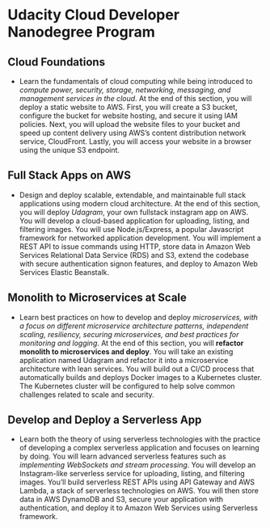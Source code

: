 # Udacity Cloud Developer Nanodegree Program

## Cloud Foundations
- Learn the fundamentals of cloud computing while being introduced to <i>compute power, security, storage, networking, messaging, and management services in the cloud</i>.
At the end of this section, you will deploy a static website to AWS. First, you will create a S3 bucket, configure the bucket for website hosting, and secure it using IAM policies. Next, you will upload the website files to your bucket and speed up content delivery using AWS’s content distribution network service, CloudFront. Lastly, you will access your website in a browser using the unique S3 endpoint.

## Full Stack Apps on AWS
- Design and deploy scalable, extendable, and maintainable full stack applications using modern cloud architecture.
At the end of this section, you will deploy <i>Udagram</i>, your own fullstack instagram app on AWS. You will develop a cloud-based application for uploading, listing, and filtering images. You will use Node.js/Express, a popular Javascript framework for networked application development. You will implement a REST API to issue commands using HTTP, store data in Amazon Web Services Relational Data Service (RDS) and S3, extend the codebase with secure authentication signon features, and deploy to Amazon Web Services Elastic Beanstalk.

## Monolith to Microservices at Scale
- Learn best practices on how to develop and deploy <i>microservices, with a focus on different microservice architecture patterns, independent scaling, resiliency, securing microservices, and best practices for monitoring and logging</i>.
At the end of this section, you will <b>refactor monolith to microservices and deploy</b>. You will take an existing application named Udagram and refactor it into a microservice architecture with lean services. You will build out a CI/CD process that automatically builds and deploys Docker images to a Kubernetes cluster. The Kubernetes cluster will be configured to help solve common challenges related to scale and security.

## Develop and Deploy a Serverless App
- Learn both the theory of using serverless technologies with the practice of developing a complex serverless application and focuses on learning by doing. You will learn advanced serverless features such as <i>implementing WebSockets and stream processing</i>.
You will develop an Instagram-like serverless service for uploading, listing, and filtering images. You’ll build serverless REST APIs using API Gateway and AWS Lambda, a stack of serverless technologies on AWS. You will then store data in AWS DynamoDB and S3, secure your application with authentication, and deploy it to Amazon Web Services using Serverless framework.

